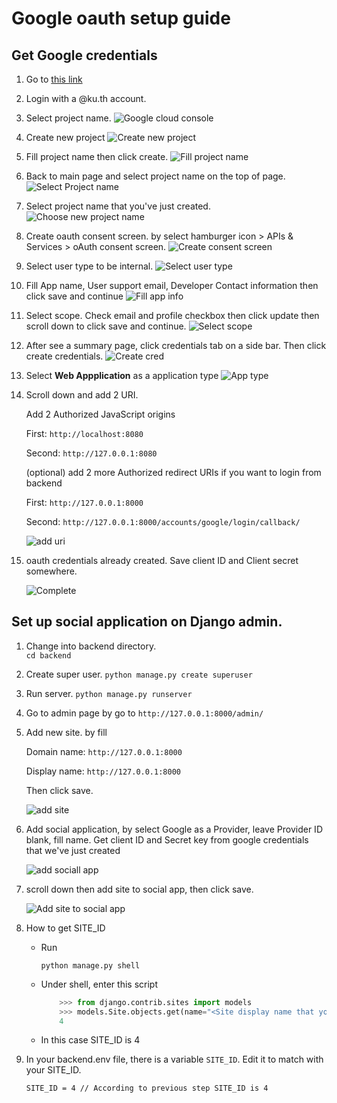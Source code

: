 # Google oauth setup guide

## Get Google credentials

1. Go to [this link](https://console.cloud.google.com)

2. Login with a @ku.th account.

3. Select project name.
   ![Google cloud console](./google_oauth_guide_pic/Google%20cloud%20page.png)

4. Create new project
   ![Create new project](./google_oauth_guide_pic/Create%20new%20project.png)

5. Fill project name then click create.
   ![Fill project name](./google_oauth_guide_pic/Input%20project%20name.png)

6. Back to main page and select project name on the top of page.
   ![Select Project name](./google_oauth_guide_pic/Google%20cloud%20page.png)

7. Select project name that you've just created.
   ![Choose new project name](./google_oauth_guide_pic/Select%20project%20name.png)

8. Create oauth consent screen. by select hamburger icon > APIs & Services > oAuth consent screen.
   ![Create consent screen](./google_oauth_guide_pic/Select%20oauth%20consent%20screen.png)

9. Select user type to be internal.
   ![Select user type](./google_oauth_guide_pic/Select%20internal.png)

10. Fill App name, User support email, Developer Contact information then click save and continue
    ![Fill app info](./google_oauth_guide_pic/Fill%20app%20information.png)

11. Select scope. Check email and profile checkbox then click update then scroll down to click save and continue.
    ![Select scope](./google_oauth_guide_pic/Select%20scope.png)

12. After see a summary page, click credentials tab on a side bar. Then click create credentials.
    ![Create cred](./google_oauth_guide_pic/create%20credential.png)

13. Select **Web Appplication** as a application type
    ![App type](./google_oauth_guide_pic/Select%20app%20typw.png)

14. Scroll down and add 2 URI.

    Add 2 Authorized JavaScript origins 

    First: `http://localhost:8080`

    Second: `http://127.0.0.1:8080`

    (optional) add 2 more Authorized redirect URIs if you want to login from backend

    First: `http://127.0.0.1:8000`

    Second: `http://127.0.0.1:8000/accounts/google/login/callback/`

    ![add uri](./google_oauth_guide_pic/Add_uri.png)

15. oauth credentials already created. Save client ID and Client secret somewhere.

    ![Complete](./google_oauth_guide_pic/oauth%20created.png)

## Set up social application on Django admin.

1. Change into backend directory.   
   `cd backend`

2. Create super user.
   `python manage.py create superuser`

3. Run server.
   `python manage.py runserver`

4. Go to admin page by go to `http://127.0.0.1:8000/admin/`

5. Add new site. by fill

    Domain name: `http://127.0.0.1:8000`

    Display name: `http://127.0.0.1:8000`

    Then click save.

    ![add site](./google_oauth_guide_pic/Add%20site.png)

6. Add social application, by select Google as a Provider, leave Provider ID blank, fill name. Get client ID and Secret key from google credentials that we've just created

    ![add sociall app](./google_oauth_guide_pic/Add%20social%20app.png)

7. scroll down then add site to social app, then click save.

    ![Add site to social app](./google_oauth_guide_pic/Add%20site%20to%20social%20app.png)

8. How to get SITE_ID

    - Run 
        ```
        python manage.py shell
        ```

    - Under shell, enter this script
        ```py
            >>> from django.contrib.sites import models
            >>> models.Site.objects.get(name="<Site display name that you have set before>").id
            4
        ```

    - In this case SITE_ID is 4


9. In your backend.env file, there is a variable `SITE_ID`. Edit it to match with your SITE_ID.

    ```
    SITE_ID = 4 // According to previous step SITE_ID is 4
    ```
